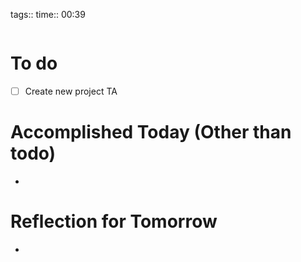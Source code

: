 tags:: 
time:: 00:39

```wakatime
```


# To do
- [ ] Create new project TA

# Accomplished Today (Other than todo)
- 

# Reflection for Tomorrow
- 
